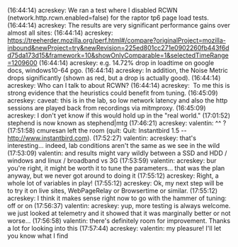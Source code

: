(16:44:14) acreskey: We ran a test where I disabled RCWN (network.http.rcwn.enabled=false) for the raptor tp6 page load tests.
(16:44:14) acreskey: The results are very significant performance gains over almost all sites:
(16:44:14) acreskey: https://treeherder.mozilla.org/perf.html#/compare?originalProject=mozilla-inbound&newProject=try&newRevision=225ed801cc271e0902260fb443f6dd75da173d15&framework=10&showOnlyComparable=1&selectedTimeRange=1209600
(16:44:14) acreskey: e.g. 14.72% drop in loadtime on google docs, windows10-64 pgo.
(16:44:14) acreskey: In addition, the Noise Metric drops significantly (shown as red, but a drop is actually good).
(16:44:14) acreskey: Who can I talk to about RCWN?
(16:44:14) acreskey:  To me this is strong evidence that the heuristics could benefit from tuning.
(16:45:09) acreskey: caveat: this is in the lab, so low network latency and also the http sessions are played back from recordings via mitmproxy.
(16:45:09) acreskey: I don't yet know if this would hold up in the "real world."
(17:01:52) stephend is now known as stephend|mtg
(17:46:21) acreskey: valentin: ^^ ?
(17:51:58) cmuresan left the room (quit: Quit: Instantbird 1.5 -- http://www.instantbird.com).
(17:52:27) valentin: acreskey: that's interesting... indeed, lab conditions aren't the same as we see in the wild
(17:53:09) valentin: and results might vary wildly between a SSD and HDD / windows and linux / broadband vs 3G
(17:53:59) valentin: acreskey: bur you're right, it might be worth it to tune the parameters... that was the plan anyway, but we never got around to doing it
(17:55:12) acreskey: Right, a whole lot of variables in play!
(17:55:12) acreskey: Ok, my next step will be to try it on live sites, WebPageRelay or Browsertime or similar.
(17:55:12) acreskey: I think it makes sense right now to go with the hammer of tuning: off or on
(17:56:37) valentin: acreskey: yup, more testing is always welcome. we just looked at telemetry and it showed that it was marginally better or not worse...
(17:56:58) valentin: there's definitely room for improvement. Thanks a lot for looking into this
(17:57:44) acreskey: valentin: my pleasure! I'll let you  know what I find
